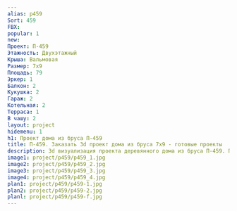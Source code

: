 ```yaml
---
alias: p459
Sort: 459
FBX: 
popular: 1
new: 
Проект: П-459
Этажность: Двухэтажный
Крыша: Вальмовая
Размер: 7х9
Площадь: 79
Эркер: 1
Балкон: 2
Кукушка: 2
Гараж: 2
Котельная: 2
Терраса: 1
В чашу: 2
layout: project
hidemenu: 1
h1: Проект дома из бруса П-459
title: П-459. Заказать 3d проект дома из бруса 7х9 - готовые проекты
description: 3d визуализация проекта деревянного дома из бруса П-459. Площадь 79 м2, размер 7х9. Вы можете внести любые изменения в проект.
image1: project/p459/p459_1.jpg
image2: project/p459/p459_2.jpg
image3: project/p459/p459_3.jpg
image4: project/p459/p459_4.jpg
plan1: project/p459/p459-1.jpg
plan2: project/p459/p459-2.jpg
planl: project/p459/p459-f.jpg
---
```

